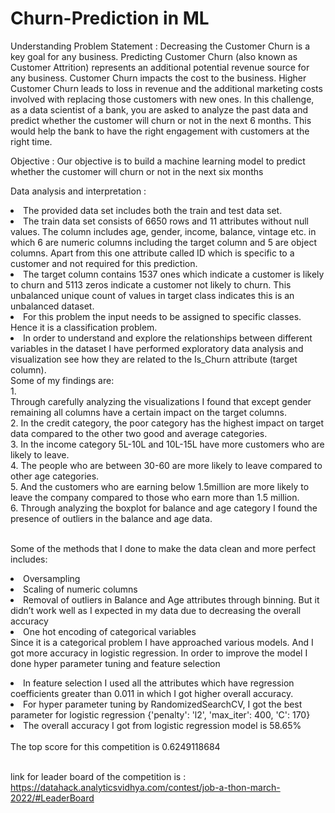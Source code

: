 # Churn-Prediction in ML
Understanding Problem Statement : Decreasing the Customer Churn is a key goal for any business. Predicting Customer Churn (also known as Customer Attrition)
represents an additional potential revenue source for any business. Customer Churn impacts the cost to the business. Higher
Customer Churn leads to loss in revenue and the additional marketing costs involved with replacing those customers with new ones.
In this challenge, as a data scientist of a bank, you are asked to analyze the past data and predict whether the customer will churn or
not in the next 6 months. This would help the bank to have the right engagement with customers at the right time.

Objective : Our objective is to build a machine learning model to predict whether the customer will churn or not in the next six months

Data analysis and interpretation : 
<li>The provided data set includes both the train and test data set.
<li>The train data set consists of 6650 rows and 11 attributes without null values. The column includes age, gender, income, balance, vintage etc. in which 6 are numeric columns including the target column and 5 are object columns. Apart from this one attribute called ID which is specific to a customer and not required for this prediction. 
<li>The target column contains 1537 ones which indicate a customer is likely to churn and 5113 zeros indicate a customer not likely to churn. This unbalanced    unique count of values in target class indicates this is an unbalanced dataset.
<li>For this problem the input needs to be assigned to specific classes. Hence it is a classification problem.
<li>In order to understand and explore the relationships between different variables in the dataset I have performed exploratory data analysis and visualization see how they are related to the Is_Churn attribute (target column).<br/>Some of my findings are:<br/>
	1. </li> Through carefully analyzing the visualizations I found that except gender remaining all columns have a certain impact on the target columns.<br/>
	2. </li> In the credit category, the poor category has the highest impact on target data compared to the other two good and average categories.<br/>
	3. </li> In the income category 5L-10L and 10L-15L have more customers who are likely to leave.<br/>
	4. </li> The people who are between 30-60 are more likely to leave compared to other age categories.<br/>
	5. </li> And the customers who are earning below 1.5million are more likely to leave the company compared to those who earn more than 1.5 million.<br/>
	6. </li>Through analyzing the boxplot for balance and age category I found the presence of outliers in the balance and age data.<br/>
					
<br/>Some of the methods that I done to make the data clean and more perfect includes:<br/>
	<li> Oversampling <br/>
	<li>Scaling of numeric columns <br/>
	<li>Removal of outliers in Balance and Age attributes through binning. But it didn’t work well as I expected in my data due to decreasing the overall accuracy <br/>
	<li> One hot encoding of categorical variables<br/>
Since it is a categorical problem I have approached various models. And I got more accuracy in logistic regression. In order to improve the model I done hyper 			parameter tuning and feature selection <br/>
<li>In feature selection I used all the attributes which have regression coefficients greater than 0.011 in which I got higher overall accuracy.<br/>
<li>For hyper parameter tuning by RandomizedSearchCV, I got the best parameter for logistic regression  {'penalty': 'l2', 'max_iter': 400, 'C': 170}<br/>
<li>The overall accuracy I got from logistic regression model is 58.65%<br/>
<br/> The top score for this competition is 0.6249118684 <br/>
	
	
<br/> link for leader board of the competition is : https://datahack.analyticsvidhya.com/contest/job-a-thon-march-2022/#LeaderBoard <br/>
	
	


